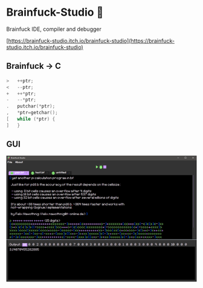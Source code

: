 # Brainfuck-Studio 🧠
Brainfuck IDE, compiler and debugger

[https://brainfuck-studio.itch.io/brainfuck-studio](https://brainfuck-studio.itch.io/brainfuck-studio)

## Brainfuck -> C 

```c
>	++ptr;
<	--ptr;
+	++*ptr;
-	--*ptr;
.	putchar(*ptr);
,	*ptr=getchar();
[	while (*ptr) {
]	}
```

## GUI
![alt text](https://github.com/MorcilloSanz/Brainfuck-IDE/blob/main/img/ide.png)

